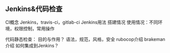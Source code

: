Jenkins&代码检查
------------------------------------------

CI概念
Jenkins，travis-ci，gitlab-ci
Jenkins用法
搭建情况
使用情况：不同环境，权限控制，常用操作

代码静态检查：
目的与作用？
语法，规范，风格，安全
rubocop介绍
brakeman介绍
如何集成到Jenkins？

